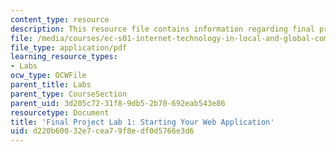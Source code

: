 ```yaml
---
content_type: resource
description: This resource file contains information regarding final project lab 1.
file: /media/courses/ec-s01-internet-technology-in-local-and-global-communities-spring-2005-summer-2005/d220b60032e7cea79f8edf0d5766e3d6_MITEC_S01S05_control_stru.pdf
file_type: application/pdf
learning_resource_types:
- Labs
ocw_type: OCWFile
parent_title: Labs
parent_type: CourseSection
parent_uid: 3d205c72-31f8-9db5-2b70-692eab543e86
resourcetype: Document
title: 'Final Project Lab 1: Starting Your Web Application'
uid: d220b600-32e7-cea7-9f8e-df0d5766e3d6
---
```


